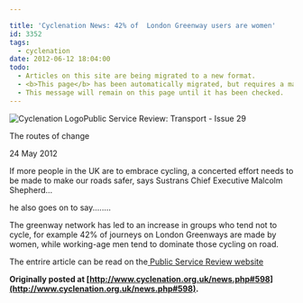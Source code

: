 ```yaml
---

title: 'Cyclenation News: 42% of  London Greenway users are women'
id: 3352
tags:
  - cyclenation
date: 2012-06-12 18:04:00
todo:
  - Articles on this site are being migrated to a new format.
  - <b>This page</b> has been automatically migrated, but requires a manual check-&amp;-tune to ensure the format and links all work as expected.
  - This message will remain on this page until it has been checked.
---
```


![Cyclenation Logo](http://www.pompeybug.co.uk/wp-content/plugins/wp-cyclenation-news/cnlogo.jpg)Public Service Review: Transport&nbsp;-&nbsp;Issue 29

The routes of change
<p>24 May 2012 

If more people in the UK are to embrace cycling,  a concerted effort needs to be made to make our roads safer, says  Sustrans Chief Executive Malcolm Shepherd&hellip; 

he also goes on to say........

The greenway network has led to an increase in groups who tend not to  cycle, for example 42% of journeys on London Greenways are made by  women, while working-age men tend to dominate those cycling on road.

The entrire article can be read on the[ Public Service Review website](http://www.publicservice.co.uk/article.asp?publication=Transport&amp;id=563&amp;content_name=Cycling&amp;article=19795 "Publkic service review")

**Originally posted at [http://www.cyclenation.org.uk/news.php#598](http://www.cyclenation.org.uk/news.php#598).**